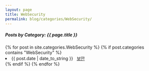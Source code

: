 ```yaml
---
layout: page
title: WebSecurity
permalink: blog/categories/WebSecurity/
---
```


<h5>Posts by Category: {{ page.title }}</h5>

<div class="card">
  {% for post in site.categories.WebSecurity %}
    {% if post.categories contains "WebSecurity" %}
      <li class="category-posts">
        <span>{{ post.date | date_to_string }}</span>
        &nbsp;
        <a href="{{ post.url }}">보안</a>
      </li>
    {% endif %}
  {% endfor %}
</div>
